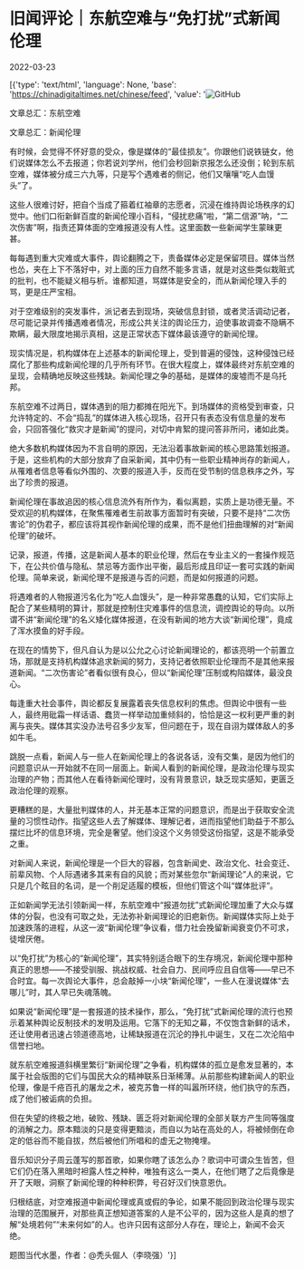 # 旧闻评论｜东航空难与“免打扰”式新闻伦理

2022-03-23

[{'type': 'text/html', 'language': None, 'base': 'https://chinadigitaltimes.net/chinese/feed', 'value': '![GitHub](https://chinadigitaltimes.net/chinese/files/2022/03/image-1648035683168.png)

 文章总汇：东航空难 

 文章总汇：新闻伦理

有时候，会觉得不怀好意的受众，像是媒体的“最佳损友”。你跟他们说铁链女，他们说媒体怎么不去报道；你若说刘学州，他们会秒回新京报怎么还没倒；轮到东航空难，媒体被分成三六九等，只是写个遇难者的侧记，他们又嚷嚷“吃人血馒头”了。

这些人很难讨好，把自个当成了箍着红袖章的志愿者，沉浸在维持舆论场秩序的幻觉中。他们口衔新鲜百度的新闻伦理小百科，“侵扰悲痛”啦，“第二信源”呐，“二次伤害”啊，指责还算体面的空难报道没有人性。这里面数一些新闻学生蒙昧更甚。

每每遇到重大灾难或大事件，舆论翻腾之下，责备媒体必定是保留项目。媒体当然也怂，夹在上下不落好中，对上面的压力自然不能多言语，就是对这些类似栽赃式的批判，也不能疑义相与析。谁都知道，骂媒体是安全的，而从新闻伦理入手的骂，更是庄严宝相。

对于空难级别的突发事件，派记者去到现场，突破信息封锁，或者灵活调动记者，尽可能记录并传播遇难者情况，形成公共关注的舆论压力，迫使事故调查不隐瞒不欺瞒，最大限度地揭示真相，这是正常状态下媒体最该遵守的新闻伦理。

现实情况是，机构媒体在上述基本的新闻伦理上，受到普遍的侵蚀，这种侵蚀已经腐化了那些构成新闻伦理的几乎所有环节。在很大程度上，媒体最终对东航空难的呈现，会精确地反映这些残缺。新闻伦理之争的基础，是媒体的废墟而不是乌托邦。

东航空难不过两日，媒体遇到的阻力都摊在阳光下。到场媒体的资格受到审查，只允许特定的、不会“捣乱”的媒体进入核心现场，召开只有表态没有信息量的发布会，只回答强化“救灾才是新闻”的提问，对切中肯絮的提问答非所问，诸如此类。

绝大多数机构媒体因为不言自明的原因，无法沿着事故新闻的核心思路策划报道。于是，这些机构的大部分放弃了自采新闻，其中仍有一些职业精神尚存的新闻人，从罹难者信息等看似外围的、次要的报道入手，反而在受节制的信息秩序之外，写出了珍贵的报道。

新闻伦理在事故追因的核心信息流外有所作为，看似离题，实质上是功德无量。不受欢迎的机构媒体，在聚焦罹难者生前故事方面暂时有突破，只要不是持“二次伤害论”的伪君子，都应该将其视作新闻伦理的成果，而不是他们扭曲理解的对“新闻伦理”的破坏。

记录，报道，传播，这是新闻人基本的职业伦理，然后在专业主义的一套操作规范下，在公共价值与隐私、禁忌等方面作出平衡，最后形成且印证一套可实践的新闻伦理。简单来说，新闻伦理不是报道与否的问题，而是如何报道的问题。

将遇难者的人物报道污名化为“吃人血馒头”，是一种非常愚蠢的认知，它们实际上配合了某些精明的算计，那就是控制住灾难事件的信息流，调控舆论的导向。以所谓不讲“新闻伦理”的名义矮化媒体报道，在没有新闻的地方大谈“新闻伦理”，竟成了浑水摸鱼的好手段。

在现在的情势下，但凡自认为是以公允之心讨论新闻理论的，都该亮明一个前置立场，那就是支持机构媒体追求新闻的努力，支持记者依照职业伦理而不是其他来报道新闻。“二次伤害论”者看似很有良心，但以“新闻伦理”压制或构陷媒体，最没良心。

每逢重大社会事件，舆论都反复展露着丧失信息权利的焦虑。但舆论中很有一些人，最终用砒霜一样话语、蠢货一样举动加重倾斜的，恰恰是这一权利更严重的剥离与丧失。媒体其实没办法号召多少友军，但问题在于，现在自诩为媒体敌人的多如牛毛。

跳脱一点看，新闻人与一些人在新闻伦理上的各说各话，没有交集，是因为他们的问题意识从一开始就不在同一层面上。新闻人看到的新闻伦理，是政治伦理与现实治理的产物；而其他人在看待新闻伦理时，没有背景意识，缺乏现实感知，更匮乏政治伦理的观察。

更糟糕的是，大量批判媒体的人，并无基本正常的问题意识，而是出于获取安全流量的习惯性动作。指望这些人去了解媒体、理解记者，进而指望他们助益于不那么摆烂比坏的信息环境，完全是奢望。他们没这个义务领受这份指望，这是不能承受之重。

对新闻人来说，新闻伦理是一个巨大的容器，包含新闻史、政治文化、社会变迁、前辈风物、个人际遇诸多其来有自的风貌；而对某些忽尔“新闻理论”人的来说，它只是几个眩目的名词，是一个削足适履的模板，但他们管这个叫“媒体批评”。

正如新闻学无法引领新闻一样，东航空难中“报道勿扰”式新闻伦理加重了大众与媒体的分裂，也没有可取之处，无法弥补新闻理论的旧疤新伤。新闻媒体实际上处于加速跌落的进程，从这一波“新闻伦理”争议看，借力社会挽留新闻衰变仍不可求，徒增厌倦。

以“免打扰”为核心的“新闻伦理”，其实特别适合眼下的生存境况，新闻伦理中那种真正的思想——不接受驯服、挑战权威、社会自力、民间呼应且自信等——早已不合时宜。每一次舆论大事件，总会敲掉一小块“新闻伦理”，一些人在漫说媒体“去哪儿”时，其人早已失魂落魄。

如果说“新闻伦理”是一套报道的技术操作，那么，“免打扰”式新闻伦理的流行也预示着某种舆论反制技术的发明及运用。它落下的无知之幕，不仅饱含新鲜的话术，还让使用者迅速占领道德高地，让稀缺报道在沉沦的挣扎中诞生，又在二次沦陷中信誉扫地。

就东航空难报道斜横里繁衍“新闻伦理”之争看，机构媒体的孤立是愈发显著的，本属于社会版图的它们与国民大众的精神联系日渐稀薄。从前那些构建新闻人的职业伦理，像是千疮百孔的屠龙之术，被克苏鲁一样的叫嚣所环绕，他们执守的东西，成了他们被诟病的负担。

但在失望的终极之地，破败、残缺、匮乏将对新闻伦理的全部关联方产生同等强度的消解之力。原本黯淡的只是变得更黯淡，而自以为站在高处的人，将被倾倒在命定的低谷而不能自拔，然后被他们所唱和的虚无之物掩埋。

音乐知识分子周云蓬写的那首歌，如果你瞎了该怎么办？歌词中可谓众生皆苦，但它们仍在落入黑暗时袒露人性之种种，唯独有这么一类人，在他们瞎了之后竟像是开了天眼，洞察了新闻伦理的种种积弊，号召好汉们快意恩仇。

归根结底，对空难报道中新闻伦理或真或假的争论，如果不能回到政治伦理与现实治理的范围展开，对那些真正想知道答案的人是不公平的，因为这些人是真的想了解“处境若何”“未来何如”的人。也许只因有这部分人存在，理论上，新闻不会灭绝。

题图当代水墨，作者：@秃头倔人（李晓强）'}]